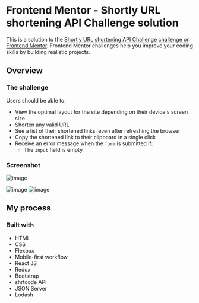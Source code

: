 # Frontend Mentor - Shortly URL shortening API Challenge solution

This is a solution to the [Shortly URL shortening API Challenge challenge on Frontend Mentor](https://www.frontendmentor.io/challenges/url-shortening-api-landing-page-2ce3ob-G). Frontend Mentor challenges help you improve your coding skills by building realistic projects. 

## Overview

### The challenge

Users should be able to:

- View the optimal layout for the site depending on their device's screen size
- Shorten any valid URL
- See a list of their shortened links, even after refreshing the browser
- Copy the shortened link to their clipboard in a single click
- Receive an error message when the `form` is submitted if:
  - The `input` field is empty

### Screenshot

![image](https://github.com/tadepoju95/react-shortly/assets/66150845/5ce52958-ca0b-4d9b-8aeb-194cd5d49b7e)

![image](https://github.com/tadepoju95/react-shortly/assets/66150845/4249c311-01ea-4524-bc7a-d1c2e8ae4e70)  ![image](https://github.com/tadepoju95/react-shortly/assets/66150845/3f4126c2-6a54-4fdc-95ed-3c64d8f57589)


## My process

### Built with

- HTML
- CSS 
- Flexbox
- Mobile-first workflow
- React JS
- Redux
- Bootstrap
- shrtcode API
- JSON Server
- Lodash



